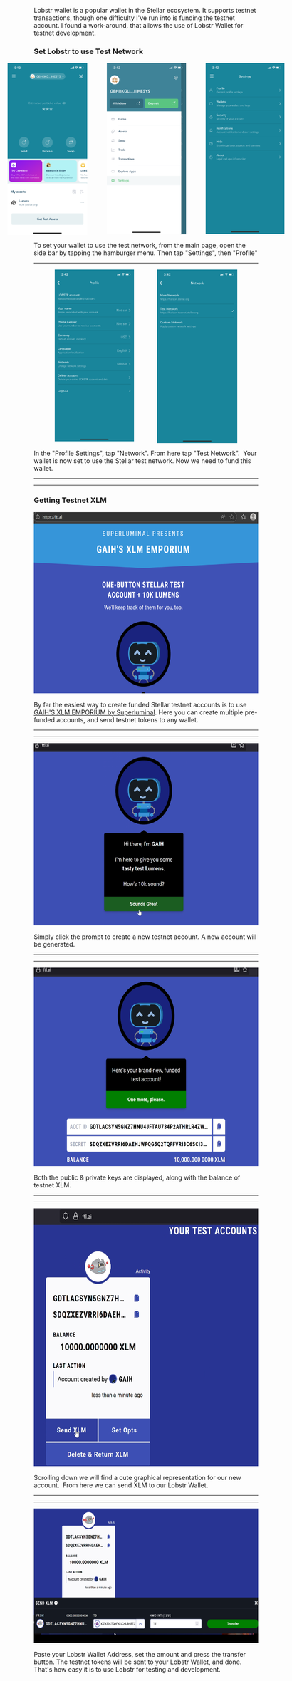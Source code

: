 Lobstr wallet is a popular wallet in the Stellar ecosystem. It supports testnet transactions, though one difficulty I've run into is funding the testnet account. I found a work-around, that allows the use of Lobstr Wallet for testnet development.

### Set Lobstr to use Test Network
<div style="display: flex; gap: 20px; justify-content: center; margin: 1em 0;">
<img src="/.vitepress/_resources/lobstr_wallet_main.png" alt="lobstr_wallet_main.png" width="179" height="387" class="jop-noMdConv">    <img src="/.vitepress/_resources/lobstr_wallet_sidebar.png" alt="lobstr_wallet_sidebar.png" width="178" height="385" class="jop-noMdConv">   <img src="/.vitepress/_resources/lobstr_wallet_settings.png" alt="lobstr_wallet_settings.png" width="177" height="384" class="jop-noMdConv">
</div>

To set your wallet to use the test network, from the main page, open the side bar by tapping the hamburger menu. Then tap "Settings", then "Profile"

* * *
<div style="display: flex; gap: 20px; justify-content: center; margin: 1em 0;">
<img src="/.vitepress/_resources/lobster_wallet_profile_settings.png" alt="lobster_wallet_profile_settings.png" width="178" height="386">    <img src="/.vitepress/_resources/lobstr_wallet_set_testnet.png" alt="lobstr_wallet_set_testnet.png" width="180" height="390">
</div>

In the "Profile Settings", tap "Network". From here tap "Test Network".  Your wallet is now set to use the Stellar test network. Now we need to fund this wallet.

* * *

* * *

### Getting Testnet XLM

<img src="/.vitepress/_resources/851cd1ac47b9be24390cc22b1fd0076b.png" alt="851cd1ac47b9be24390cc22b1fd0076b.png" width="605" height="407" class="jop-noMdConv">

By far the easiest way to create funded Stellar testnet accounts is to use [GAIH'S XLM EMPORIUM by Superluminal](https://ftl.ai/). Here you can create multiple pre-funded accounts, and send testnet tokens to any wallet.

* * *

* * *

<img src="/.vitepress/_resources/3ba5b235896e92674ccde4853db9090e.png" alt="3ba5b235896e92674ccde4853db9090e.png" width="601" height="409" class="jop-noMdConv">

Simply click the prompt to create a new testnet account. A new account will be generated.

* * *

* * *

<img src="/.vitepress/_resources/d3d37816dff3e38aa789525fcaa16097.png" alt="d3d37816dff3e38aa789525fcaa16097.png" width="605" height="446" class="jop-noMdConv">

Both the public & private keys are displayed, along with the balance of testnet XLM.

* * *

* * *

<img src="/.vitepress/_resources/bc5f2b18056c34d8601e1e7ff3c02518.png" alt="bc5f2b18056c34d8601e1e7ff3c02518.png" width="599" height="579" class="jop-noMdConv">

Scrolling down we will find a cute graphical representation for our new account.  From here we can send XLM to our Lobstr Wallet.

* * *

* * *

<img src="/.vitepress/_resources/e2fe5375b611ca94c6a6ea89433166b1.png" alt="e2fe5375b611ca94c6a6ea89433166b1.png" width="616" height="302" class="jop-noMdConv">

Paste your Lobstr Wallet Address, set the amount and press the transfer button. The testnet tokens will be sent to your Lobstr Wallet, and done.  That's how easy it is to use Lobstr for testing and development.